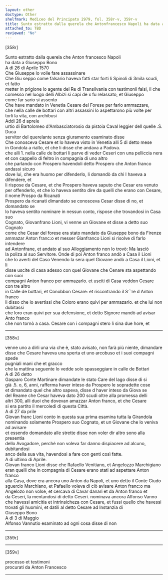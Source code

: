 ```yaml
---
layout: other
doctype: Other
shelfmark: Mediceo del Principato 2979, fol. 358r-v, 359r-v
title: Sunto estratto dalla querela che Antonfrancesco Napoli ha data a Giuseppe Bono
attached_to: TBD
reviewed: "No"
---
```


[358r]  
  
  
Sunto estratto dalla querela che Anton francesco Napoli  
ha data a Giuseppo Bono  
A dì 26 di Aprile 1570  
Che Giuseppe lo volle fare assassinare  
Che Giu seppo come falsario haveva fatti star forti li Spinoli di 3mila scudi, et fatto  
metter in prigione lo agente del Re di Transilvania con testimonii falsi, il che  
comesso nel luogo delli Albizi si capi de x fu relassato, et Giuseppo  
come far sario si assento  
Che have mandato in Venetia Cesare del Forese per farlo ammazzare,  
che nella calle de bottari con altri assassini lo aspettarono più volte per  
torli la vita, con archibusi  
Addi 26 d aprele  
urtio di Bartolomeo d'Ambasciatorosio da pistoia Caval leggier dell quelle .S. Duca  
servitor del querelante senza giuramento esaminato disse  
Che conosceva Cesare et lo haveva visto in Venetia alli 5 di detto mese  
in Gondola a rialto, et che li disse che andava a Padova.  
che alli 1. nella calle de bottari li parve di veder Ceseri con una pelliccia nera  
et con cappello di feltro in compagnia di uno altro  
che parlando con Prospero havendoli detto Prospero che Anton franco andassi sicuro  
dove lui, che era huomo per difenderlo, li domandò da chi l haveva a difendere, et  
li rispose da Cesare, et che Prospero haveva saputo che Cesar era venuto  
per offenderlo, et che lo haveva sentito dire da quelli che erano con Cesare,  
il nome Prospo da Ricanati  
Prospero da ricanati dimandato se conosceva Cesar disse di no, et domandato se  
lo haveva sentito nominare in nessun conto, rispose che trovandosi in Casa suo  
Cognato, Giovanfrano Lioni, vi venne un Giovane et disse a detto suo Cognato  
come che Cesar del forese era stato mandato da Giuseppe bono da Firenze  
ammazar Anton franc:o et messer Gianfranco Lioni si risolve di farlo intendere  
ad Antonfrane, et andato al suo Alloggiamento non lo trovò: Ma lasciò  
la poliza al suo Servitore. Onde di poi Anton franco andò a Casa il Lioni  
che lo averti del Caso Venendo la sera quel Giovane andò a Casa il Lioni, et li  
disse uscite di casa adesso con quel Giovane che Cenare sta aspettando con suoi  
compagni Anton franco per ammazarlo. et usciti di Casa veddon Cesare con tre altro  
in Calle de bottari, et Conobbon Cesare: et riscontrando il S⁀re d Anton franco  
li disso che lo avertissi che Coloro erano quivi per ammazarlo. et che lui non dubitassi  
che loro eran quivi per sua defensione, et detto Signore mandò ad avisar Anto franco  
che non tornò a casa. Cesare con i compagni stero lì sina due hore, et  
  
---  

[358v]  
  
  
venne uno a dirli una via che è, stato avisato, non farà più niente, dimandare  
disse che Cesare haveva una sperta et uno arcobuso et i suoi compagni spede  
pugniali mani che et gracco  
che la mattina seguente lo vedde solo spasseggiare in calle de Bottari  
A dì 26 detto  
Gasparo Conte Martinare dimandate le stato Care del lago disse di si  
già .5. o, 6, anni, rafferma haver inteso da Prospero le sopradette cose  
et dimandato quel che altro sapeva, disse d haver inteso da Giova se  
del Reame che Cesar haveva dato 200 scudi oltre alla promessa delli  
altri 300, alli duoi che dovevan amazzar Anton franco, et che Cesare  
si era partito il mercoledì di questa Città.  
A dì 27 da prile  
Giovan franc Lioni conto in questa sua prima esamina tutta la Girandola  
nominando solamente Prospero suo Cognato, et un Giovane che lo veniva ad avisare  
et essendo domandato alle strette disse non voler dir altro sono alla presentia  
dello Avogadore, perché non voleva far danno dispiacere ad alcuno, dubitandosi  
anco della sua vita, havendosi a fare con genti così fatte.  
A dì ultimo di Aprile.  
Giovan franco Lioni disse che Rafaello Venitiano, et Angelozzo Marchigiano  
eran quelli che in compagnia di Cesare erano stati ad aspettare Anton franco  
alla Casa, dove era ancora uno Anton da Napoli, et uno detto il Conte Giudo  
sguercio Marchiano, et Pafaello voleva di ciò avisare Anton franc:o ma  
Angelozo non volse, et cercava di Cavar danari et da Anton franco et  
da Ceseri, la mentandosi di detto Ceseri. nominava ancora Alfonso Vanno  
che havessi amicitia et intrinsicheza con Cesare, et fussi quello che havessi  
trovati gli huomini, et datili al detto Cesare ad Instanzia di  
Giuseppo Bono  
A dì 3 di Maggio  
Alfonso Vannutio esaminato ad ogni cosa disse di non  
  
---  

[359r]  
  
  
  
---  

[359v]  
  
  
processo et testimoni  
procurati da Anton Francesco  
  
---  


